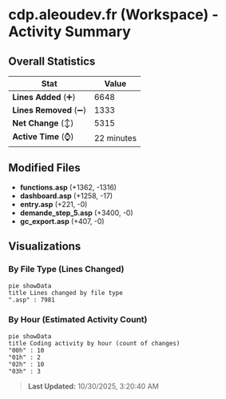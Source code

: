 # cdp.aleoudev.fr (Workspace) - Activity Summary 

## Overall Statistics

| Stat                   | Value                                                             |
| ---------------------- | ----------------------------------------------------------------- |
| **Lines Added** (➕)   | 6648                                          |
| **Lines Removed** (➖) | 1333                                        |
| **Net Change** (↕)    | 5315                |
| **Active Time** (⌚)   | 22 minutes |


## Modified Files
- **functions.asp** (+1362, -1316)
- **dashboard.asp** (+1258, -17)
- **entry.asp** (+221, -0)
- **demande_step_5.asp** (+3400, -0)
- **gc_export.asp** (+407, -0)

## Visualizations

### By File Type (Lines Changed)

```mermaid
pie showData
title Lines changed by file type
".asp" : 7981
```

### By Hour (Estimated Activity Count)

```mermaid
pie showData
title Coding activity by hour (count of changes)
"00h" : 10
"01h" : 2
"02h" : 10
"03h" : 3
```


> **Last Updated:** 10/30/2025, 3:20:40 AM